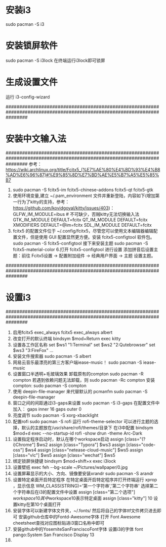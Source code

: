 # 安装i3
sudo pacman -S i3
# 安装锁屏软件
sudo pacman -S i3lock 
在终端运行i3lock即可锁屏
# 生成设置文件
运行 i3-config-wizard

########################################################################################################################
# 安装中文输入法
########################################################################################################################
参考：https://wiki.archlinux.org/title/Fcitx5_(%E7%AE%80%E4%BD%93%E4%B8%AD%E6%96%87)#%E9%85%8D%E7%BD%AE%E5%B7%A5%E5%85%B7
1. sudo pacman -S fcitx5-im fcitx5-chinese-addons fcitx5-qt  fcitx5-gtk
2. 使用环境变量,建立 ~/.pam_environment 文件并重新登陆，内容如下(增加第一行为了kitty的支持，参考：https://github.com/kovidgoyal/kitty/issues/403)：
  GLFW_IM_MODULE=ibus   # 不可缺少，否贼kitty无法切换输入法
  GTK_IM_MODULE DEFAULT=fcitx
  QT_IM_MODULE  DEFAULT=fcitx
  XMODIFIERS    DEFAULT=\@im=fcitx
  SDL_IM_MODULE DEFAULT=fcitx
4. fcitx5 的配置文件位于 ~/.config/fcitx5，尽管您可以使用文本编辑器编辑配置文件，但是使用 GUI 配置显然更方便。安装 fcitx5-configtool 软件包。
  sudo pacman -S fcitx5-configtool
  接下来安装主题
  sudo pacman -S fcitx5-material-color
6.打开 fcitx5-configtool 进行设置
  添加拼音后设置主题：前往 Fcitx5设置 -> 配置附加组件 -> 经典用户界面 -> 主题 设置主题。
  
########################################################################################################################
# 设置i3
########################################################################################################################
1. 启用fcitx5
  exec_always fcitx5 
  exec_always albert
2. 改变打开的默认终端
  bindsym $mod+Return exec kitty
3. 设置各工作区名称
  set $ws1 "1:Terminal"
  set $ws2 "2:Qutebrowser"
  set $ws3 "3:FireFox"
  ...
4. 安装文件搜索器
  sudo pacman -S albert
5. 网易云音乐最漂亮的第三方客户端iease-music！
  sudo pacman -S iease-music
6. 设置窗口半透明+毛玻璃效果
  卸载原有的compton sudo pacman -R compton
  若遇到依赖问题无法卸载，则 sudo pacman -Rc compton
  安装compton: sudo pacman -S compton
7. 使用 deepin-file-manager 来代替默认的 pcmanfm
  sudo pacman -S deepin-file-manager
9. 窗口之间的间距通过i3-gaps来设置
  sudo pacman -S i3-gaps
  在配置文件中加入：
  gaps inner 16
  gaps outer 0
10. 亮度调节
  sudo pacman -S xorg-xbacklight 
11. 配置rofi
  sudo pacman -S rofi
  运行 rofi-theme-selector 可以进行主题的选择，默认的主题放在/usr/share/rofi/themes/目录下
  在i3中配置
  bindsym $mod+d exec --no-startup-id rofi -show drun -theme Arc-Dark
12. 设置指定程序启动时，默认在哪个workspace启动
  assign [class="(?i)Chrome"] $ws2
  assign [class="Typora"] $ws3
  assign [class="code-oss"] $ws4
  assign [class="netease-cloud-music"] $ws5
  assign [class="vlc"] $ws5
  assign [class="wechat"] $ws5
13. 绑定锁屏快捷键
  bindsym $mod+shift+x exec i3lock
14. 设置壁纸
  exec feh --bg-scale ~/Pictures/wallpaper/0.jpg
15. 设置屏幕显示的大小、方向、镜像要安装xrandr
  sudo pacman -S arandr
16. 设置特定桌面开启特定程序
  在特定桌面开启特定程序并打开终端运行  xprop  ，显示信息 WM_CLASS(STRING)='第一个字符串','第二个字符串'
  选择第二个字符串后在i3的配置文件中设置
  assign [class="第二个选项"] $workspace10
  其中$workspace10表示特定桌面
  assign [class="kitty"] 10  设置kitty在第10个桌面打开
17. 安装字体可以新建字体文件夹，~/.fonts/ 然后将自己的字体ttf文件拷贝进去即可
  安装github仓库中的Fontd-Awesome字体
  打开 Font Awesome cheetsheet查找对应图标贴进i3窗口名称中即可
18. 安装github中的YosemiteSanFranciscoFont字体
  设置i3的字体
  font pango:System San Francisco Display 13
21. 

